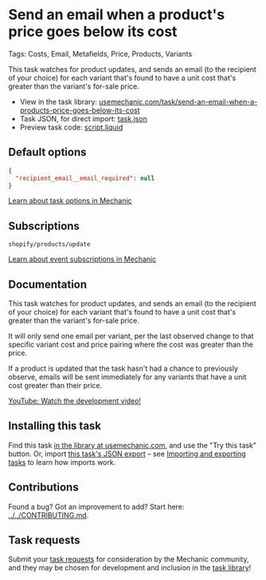 # Send an email when a product's price goes below its cost

Tags: Costs, Email, Metafields, Price, Products, Variants

This task watches for product updates, and sends an email (to the recipient of your choice) for each variant that's found to have a unit cost that's greater than the variant's for-sale price.

* View in the task library: [usemechanic.com/task/send-an-email-when-a-products-price-goes-below-its-cost](https://usemechanic.com/task/send-an-email-when-a-products-price-goes-below-its-cost)
* Task JSON, for direct import: [task.json](../../tasks/send-an-email-when-a-products-price-goes-below-its-cost.json)
* Preview task code: [script.liquid](./script.liquid)

## Default options

```json
{
  "recipient_email__email_required": null
}
```

[Learn about task options in Mechanic](https://docs.usemechanic.com/article/471-task-options)

## Subscriptions

```liquid
shopify/products/update
```

[Learn about event subscriptions in Mechanic](https://docs.usemechanic.com/article/408-subscriptions)

## Documentation

This task watches for product updates, and sends an email (to the recipient of your choice) for each variant that's found to have a unit cost that's greater than the variant's for-sale price.

It will only send one email per variant, per the last observed change to that specific variant cost and price pairing where the cost was greater than the price.

If a product is updated that the task hasn't had a chance to previously observe, emails will be sent immediately for any variants that have a unit cost greater than their price.

[YouTube: Watch the development video!](https://youtu.be/LrFu6bV1f1o)

## Installing this task

Find this task [in the library at usemechanic.com](https://usemechanic.com/task/send-an-email-when-a-products-price-goes-below-its-cost), and use the "Try this task" button. Or, import [this task's JSON export](../../tasks/send-an-email-when-a-products-price-goes-below-its-cost.json) – see [Importing and exporting tasks](https://docs.usemechanic.com/article/505-importing-and-exporting-tasks) to learn how imports work.

## Contributions

Found a bug? Got an improvement to add? Start here: [../../CONTRIBUTING.md](../../CONTRIBUTING.md).

## Task requests

Submit your [task requests](https://mechanic.canny.io/task-requests) for consideration by the Mechanic community, and they may be chosen for development and inclusion in the [task library](https://tasks.mechanic.dev/)!
